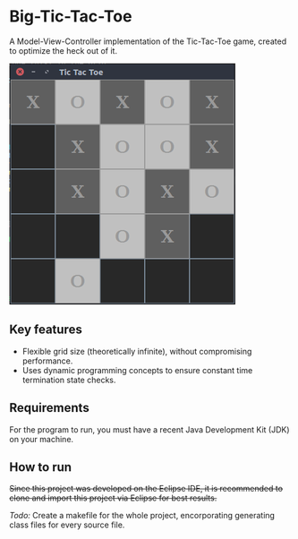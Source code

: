 # Big-Tic-Tac-Toe
A Model-View-Controller implementation of the Tic-Tac-Toe game, created to optimize the heck out of it.

![BigTicTacToe Screenshot](https://github.com/pranaymethuku/big-tic-tac-toe/blob/master/app_screenshot.png)

## Key features
* Flexible grid size (theoretically infinite), without compromising performance.
* Uses dynamic programming concepts to ensure constant time termination state checks.

## Requirements
For the program to run, you must have a recent Java Development Kit (JDK) on your machine.

## How to run

~~Since this project was developed on the Eclipse IDE, it is recommended to clone and import this project via Eclipse for best results.~~

_Todo:_ Create a makefile for the whole project, encorporating generating class files for every source file.
